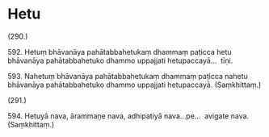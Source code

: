# Hetu

(290.)

592\. Hetuṃ bhāvanāya pahātabbahetukaṃ dhammaṃ paṭicca hetu bhāvanāya pahātabbahetuko dhammo uppajjati hetupaccayā…  tīṇi.

593\. Nahetuṃ bhāvanāya pahātabbahetukaṃ dhammaṃ paṭicca nahetu bhāvanāya pahātabbahetuko dhammo uppajjati hetupaccayā. (Saṃkhittaṃ.)

(291.)

594\. Hetuyā nava, ārammaṇe nava, adhipatiyā nava…pe…  avigate nava. (Saṃkhittaṃ.)
